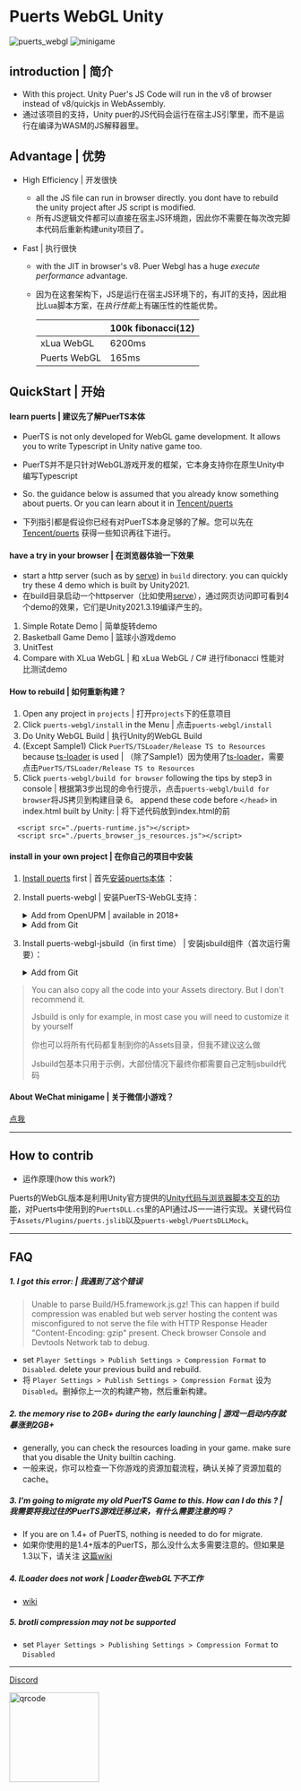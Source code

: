 # Puerts WebGL Unity
![puerts_webgl](https://img.shields.io/badge/release-v1.0.0-blue.svg)
![minigame](https://img.shields.io/badge/-minigame-grey.svg?logo=wechat)

## introduction | 简介

* With this project. Unity Puer's JS Code will run in the v8 of browser instead of v8/quickjs in WebAssembly.
* 通过该项目的支持，Unity puer的JS代码会运行在宿主JS引擎里，而不是运行在编译为WASM的JS解释器里。

## Advantage | 优势

* High Efficiency | 开发很快
  * all the JS file can run in browser directly. you dont have to rebuild the unity project after JS script is modified.
  * 所有JS逻辑文件都可以直接在宿主JS环境跑，因此你不需要在每次改完脚本代码后重新构建unity项目了。

* Fast | 执行很快
  * with the JIT in browser's v8. Puer Webgl has a huge *execute performance* advantage.
  * 因为在这套架构下，JS是运行在宿主JS环境下的，有JIT的支持，因此相比Lua脚本方案，在*执行性能*上有碾压性的性能优势。

      |       | 100k fibonacci(12) |
      | ---  |    ---    |
      |xLua WebGL   |    6200ms    |
      |Puerts WebGL |   165ms     |

## QuickStart | 开始

#### learn puerts | 建议先了解PuerTS本体
* PuerTS is not only developed for WebGL game development. It allows you to write Typescript in Unity native game too.
* PuerTS并不是只针对WebGL游戏开发的框架，它本身支持你在原生Unity中编写Typescript

* So. the guidance below is assumed that you already know something about puerts. Or you can learn about it in [Tencent/puerts](https://github.com/Tencent/puerts)
* 下列指引都是假设你已经有对PuerTS本身足够的了解。您可以先在 [Tencent/puerts](https://github.com/Tencent/puerts) 获得一些知识再往下进行。

#### have a try in your browser | 在浏览器体验一下效果

* start a http server (such as by [serve](https://www.npmjs.com/package/serve)) in `build` directory. you can quickly try these 4 demo which is built by Unity2021.
* 在build目录启动一个httpserver（比如使用[serve](https://www.npmjs.com/package/serve)），通过网页访问即可看到4个demo的效果，它们是Unity2021.3.19编译产生的。

1. Simple Rotate Demo | 简单旋转demo
2. Basketball Game Demo | 篮球小游戏demo
3. UnitTest
4. Compare with XLua WebGL | 和 xLua WebGL / C# 进行fibonacci 性能对比测试demo

#### How to rebuild | 如何重新构建？
1. Open any project in `projects` | 打开`projects`下的任意项目
2. Click `puerts-webgl/install` in the Menu | 点击`puerts-webgl/install`
3. Do Unity WebGL Build | 执行Unity的WebGL Build
4. (Except Sample1) Click `PuerTS/TSLoader/Release TS to Resources` because [ts-loader](https://github.com/zombieyang/puerts-ts-loader) is used | （除了Sample1）因为使用了[ts-loader](https://github.com/zombieyang/puerts-ts-loader)，需要点击`PuerTS/TSLoader/Release TS to Resources`
5. Click `puerts-webgl/build for browser` following the tips by step3 in console | 根据第3步出现的命令行提示，点击`puerts-webgl/build for browser`将JS拷贝到构建目录
6。 append these code before `</head>` in index.html built by Unity: | 将下述代码放到index.html的</head>前
```
  <script src="./puerts-runtime.js"></script>
  <script src="./puerts_browser_js_resources.js"></script>
```

#### install in your own project | 在你自己的项目中安装

1. [Install puerts](https://github.com/Tencent/puerts/blob/master/doc/unity/install.md) first | 首先[安装puerts本体](https://github.com/Tencent/puerts/blob/master/doc/unity/install.md) ：

2. Install puerts-webgl | 安装PuerTS-WebGL支持：
    <details>
    <summary>Add from OpenUPM | available in 2018+</summary>

    你可按照[OpenUPM](https://openupm.com/)所支持的方式安装该包：https://openupm.com/packages/com.tencent.puerts.webgl/

    </details>

    <details>
    <summary>Add from Git</summary>

    带有upm的unity版本，可以使用这种方式安装
    
    - git clone `[https://github.com/chexiongsheng/puerts_unity_demo.git](https://github.com/zombieyang/puerts_unity_webgl_demo.git)`
    - open Package Manager
    - click `+`
    - select `Add from File`
    - select [your cloned path]/packages/webgl/upm/package.json 
    - click `Add`
    </details>
    
3. Install puerts-webgl-jsbuild（in first time） | 安装jsbuild组件（首次运行需要）：
    <details>
    <summary>Add from Git</summary>

    带有upm的unity版本，可以使用这种方式安装
    
    - git clone `[https://github.com/chexiongsheng/puerts_unity_demo.git](https://github.com/zombieyang/puerts_unity_webgl_demo.git)`
    - open Package Manager
    - click `+`
    - select `Add from File`
    - select [your cloned path]/packages/webgl/upm/package.json 
    - click `Add`
    </details>

> You can also copy all the code into your Assets directory. But I don't recommend it.
> 
> Jsbuild is only for example, in most case you will need to customize it by yourself
>
> 你也可以将所有代码都复制到你的Assets目录，但我不建议这么做
> 
> Jsbuild包基本只用于示例，大部份情况下最终你都需要自己定制jsbuild代码

#### About WeChat minigame | 关于微信小游戏？
[点我](./minigame.md)
  

----------------------------------------------

## How to contrib
* 运作原理(how this work?)

Puerts的WebGL版本是利用Unity官方提供的[Unity代码与浏览器脚本交互的功能](https://docs.unity3d.com/2018.4/Documentation/Manual/webgl-interactingwithbrowserscripting.html)，对Puerts中使用到的`PuertsDLL.cs`里的API通过JS一一进行实现。关键代码位于`Assets/Plugins/puerts.jslib`以及`puerts-webgl/PuertsDLLMock`。

----------------------------------------------
## FAQ
##### 1. I got this error: | 我遇到了这个错误
> Unable to parse Build/H5.framework.js.gz! This can happen if build compression was enabled but web server hosting the content was misconfigured to not serve the file with HTTP Response Header "Content-Encoding: gzip" present. Check browser Console and Devtools Network tab to debug.
  * set `Player Settings > Publish Settings > Compression Format` to `Disabled`. delete your previous build and rebuild.
  * 将 `Player Settings > Publish Settings > Compression Format` 设为 `Disabled`。删掉你上一次的构建产物，然后重新构建。

##### 2. the memory rise to 2GB+ during the early launching | 游戏一启动内存就暴涨到2GB+
  * generally, you can check the resources loading in your game. make sure that you disable the Unity builtin caching.
  * 一般来说，你可以检查一下你游戏的资源加载流程，确认关掉了资源加载的cache。

##### 3. I'm going to migrate my old PuerTS Game to this. How can I do this ? | 我需要将我过往的PuerTS游戏迁移过来，有什么需要注意的吗？
  * If you are on 1.4+ of PuerTS, nothing is needed to do for migrate.
  * 如果你使用的是1.4+版本的PuerTS，那么没什么太多需要注意的。但如果是1.3以下，请关注 [这篇wiki](https://github.com/zombieyang/puerts_unity_webgl_demo/wiki/%E5%A6%82%E4%BD%95%E4%BB%8E%E5%8E%9F%E6%9C%89%E7%9A%84PuerTS%E9%A1%B9%E7%9B%AE%E4%B8%AD%E8%BF%81%E7%A7%BB%E8%BF%87%E6%9D%A5%EF%BC%9F)
  
##### 4. ILoader does not work | Loader在webGL下不工作
  * [wiki](https://github.com/zombieyang/puerts_unity_webgl_demo/wiki/%E6%95%99%E5%AD%A6%E6%AD%A5%E9%AA%A4%E4%B8%AD%EF%BC%8C%60%E6%9E%84%E5%BB%BA%60%E5%AE%9E%E9%99%85%E5%81%9A%E4%BA%86%E4%BB%80%E4%B9%88%EF%BC%9F)
  
##### 5. brotli compression may not be supported
  * set `Player Settings > Publishing Settings > Compression Format` to `Disabled`
  
----------------------------------------------

[Discord](https://discord.gg/RYRY7D833n)

<img src="https://github.com/zombieyang/puerts_unity_webgl_demo/assets/5595819/df530add-6490-43da-aca9-906830b69abc" alt="qrcode" width="160" height="160"/>

